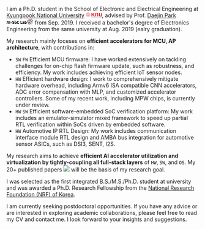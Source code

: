 I am a Ph.D. student in the School of Electronic and Electrical Engineering at [Kyungpook National University](http://en.knu.ac.kr/) <img src='./images/knu.jpg' style='width: 3em;'>, advised by Prof. [Daejin Park](https://ai-soc.github.io/) <img src='./images/lab.jpg' style='width: 5em;'> from Sep. 2019. I received a bachelor's degree of Electronics Engineering from the same university at Aug. 2019 (ealry graduation). 

My research mainly foceses on **efficient accelerators for MCU, AP architecture**, with contributions in:

- ``SW`` ``FW`` Efficient MCU firmware: I have worked extensively on tackling challenges for on-chip flash firmware update, such as robustness, and efficiency. My work includes achieving efficient IoT sensor nodes.
- `HW` Efficient hardware design: I work to comprehensively mitigate hardware overhead, including Armv6 ISA compatible CNN accelerators, ADC error compensation with MLP, and customized accelerator controllers. Some of my recent work, including MPW chips, is currently under review.
- `HW` `SW` Efficient software-embedded SoC verification platform: My work includes an emulator-simulator mixed framework to speed up partial RTL verification within SoCs driven by embedded software.
- `HW` Automotive IP RTL Design: My work includes communication interface module RTL design and AMBA bus integration for automotive sensor ASICs, such as DSI3, SENT, I2S.

My research aims to achieve **efficient AI accelerator utilization and virtualization by tightly-coupling all full-stack layers** of `HW`, `SW`, and `OS`. My 20+ published papers <a href='https://scholar.google.com/citations?user=3Wz73U4AAAAJ'><img src="https://img.shields.io/endpoint?logo=Google%20Scholar&url=https%3A%2F%2Fcdn.jsdelivr.net%2Fgh%2Fkjisu96%2Fkjisu96.github.io@google-scholar-stats%2Fgs_data_shieldsio.json&labelColor=f6f6f6&color=9cf&style=flat&label=citations"></a> will be the basis of my research goal.

I was selected as the first integrated B.S./M.S./Ph.D. student at university and was awarded a Ph.D. Research Fellowship from the [National Research Foundation (NRF) of Korea](https://www.nrf.re.kr/eng/index).

I am currently seeking postdoctoral opportunities. If you have any advice or are interested in exploring academic collaborations, please feel free to read my CV and contact me. I look forward to your insights and suggestions.
